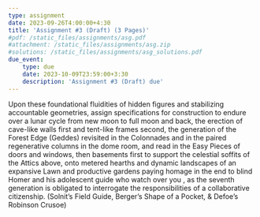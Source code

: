 ```yaml
---
type: assignment
date: 2023-09-26T4:00:00+4:30
title: 'Assignment #3 (Draft) (3 Pages)'
#pdf: /static_files/assignments/asg.pdf
#attachment: /static_files/assignments/asg.zip
#solutions: /static_files/assignments/asg_solutions.pdf
due_event: 
    type: due
    date: 2023-10-09T23:59:00+3:30
    description: 'Assignment #3 (Draft) due'
---
```

Upon these foundational fluidities of hidden figures and stabilizing accountable geometries, assign specifications for construction to endure over a lunar cycle from new moon to full moon and back, the erection of cave-like walls first and tent-like frames second, the generation of the Forest Edge (Geddes) revisited in the Colonnades and in the paired regenerative columns in the dome room, and read in the Easy Pieces of doors and windows, then basements first to support the celestial soffits of the Attics above, onto metered hearths and dynamic landscapes of an expansive Lawn and productive gardens paying homage in the end to blind Homer and his adolescent guide who watch over you , as the seventh generation is obligated to interrogate the responsibilities of a collaborative citizenship. (Solnit’s Field Guide, Berger’s Shape of a Pocket, & Defoe’s Robinson Crusoe)
